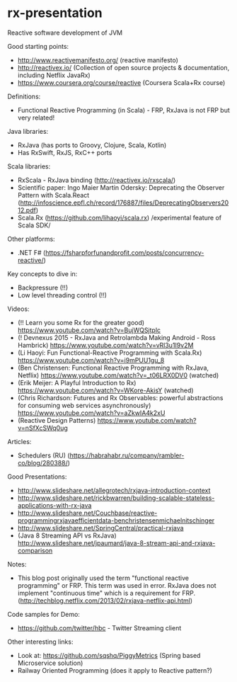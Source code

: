 # rx-presentation
Reactive software development of JVM

Good starting points:
- http://www.reactivemanifesto.org/ (reactive manifesto)
- http://reactivex.io/ (Collection of open source projects & documentation, including Netflix JavaRx)
- https://www.coursera.org/course/reactive (Coursera Scala+Rx course)

Definitions:
- Functional Reactive Programming (in Scala) - FRP, RxJava is not FRP but very related!

Java libraries:
- RxJava (has ports to Groovy, Clojure, Scala, Kotlin)
- Has RxSwift, RxJS, RxC++ ports

Scala libraries:
- RxScala - RxJava binding (http://reactivex.io/rxscala/)
- Scientific paper: Ingo Maier Martin Odersky: Deprecating the Observer Pattern with Scala.React (http://infoscience.epfl.ch/record/176887/files/DeprecatingObservers2012.pdf)
- Scala.Rx (https://github.com/lihaoyi/scala.rx) /experimental feature of Scala SDK/

Other platforms:
- .NET F# (https://fsharpforfunandprofit.com/posts/concurrency-reactive/)

Key concepts to dive in:
- Backpressure (!!)
- Low level threading control (!!)

Videos:
- (!! Learn you some Rx for the greater good) https://www.youtube.com/watch?v=BujWQSjtplc
- (! Devnexus 2015 - RxJava and Retrolambda Making Android - Ross Hambrick) https://www.youtube.com/watch?v=vRl3u1I9v2M
- (Li Haoyi: Fun Functional-Reactive Programming with Scala.Rx) https://www.youtube.com/watch?v=i9mPUU1gu_8
- (Ben Christensen: Functional Reactive Programming with RxJava, Netflix) https://www.youtube.com/watch?v=_t06LRX0DV0 (watched)
- (Erik Meijer: A Playful Introduction to Rx) https://www.youtube.com/watch?v=WKore-AkisY (watched)
- (Chris Richardson: Futures and Rx Observables: powerful abstractions for consuming web services asynchronously) https://www.youtube.com/watch?v=aZkwIA4k2xU
- (Reactive Design Patterns) https://www.youtube.com/watch?v=nSfXcSWq0ug

Articles:
- Schedulers (RU) (https://habrahabr.ru/company/rambler-co/blog/280388/)

Good Presentations:
- http://www.slideshare.net/allegrotech/rxjava-introduction-context
- http://www.slideshare.net/rickbwarren/building-scalable-stateless-applications-with-rx-java
- http://www.slideshare.net/Couchbase/reactive-programmingrxjavaefficientdata-benchristensenmichaelnitschinger
- http://www.slideshare.net/SpringCentral/practical-rxjava
- (Java 8 Streaming API vs RxJava) http://www.slideshare.net/jpaumard/java-8-stream-api-and-rxjava-comparison


Notes:
- This blog post originally used the term "functional reactive programming" or FRP. This term was used in error.
    RxJava does not implement "continuous time" which is a requirement for FRP. (http://techblog.netflix.com/2013/02/rxjava-netflix-api.html)

Code samples for Demo:
- https://github.com/twitter/hbc - Twitter Streaming client

Other interesting links:
- Look at: https://github.com/sqshq/PiggyMetrics (Spring based Microservice solution)
- Railway Oriented Programming (does it apply to Reactive pattern?)